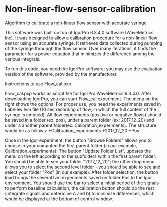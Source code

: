 # Non-linear-flow-sensor-calibration
Algorithm to calibrate a non-linear flow sensor with accurate syringe

This software was built on top of IgorPro 6.3.4.0 software (WaveMetrics Inc).
It was designed to allow a calibration procedure for a non-linear flow sensor using an accurate syringe.
It retrieves data collected during pumping of the syringe throungh the flow sensor.
Over many iterations, it finds the parameter for a power equation that minimizes the difference among the various integrals.

To run this code, you need the IgorPro software; you may use the evaluation version of the software, provided by the manufacturer.



Instructions to use Flow_cal.pxp


Flow_cal.pxp works as script file for IgorPro WaveMetrics 6.3.4.0.
After downloading IgorPro, you can start Flow_cal experiment. The menu on the right shows the options.
For proper use, you need the experiments saved in LabView lvm file (10 sec recording of flow, in which the full content of the syringe is emptied). 
All flow experiments (positive or negative flows) should be saved in a folder (ex. pos), under a parent folder (ex: 2017_12_20) and under a another parent folder(ex: Calibration_experiments). The structure would be as follows:
+Calibration_experiments
     +2017_12_20
         +Pos

Once in the Igor experiment, the button "Browse Folders" allows you to choose in your computed the first parent folder (in our example, Calibration_experiments). The button "Update Folder List", updates the menu on the left according to the subfolders within the first parent folder. You should be able to see your folder "2017_12_20"; the other drop menu allows you to select the second level folder - you should be able to see and select your folder "Pos" (in our example). 
After folder selection, the button load brings the several lvm experiments saved on folder Pos to the Igor environment. You should use the bar to select a initial period of the signals to perform baseline calculation; the calibration button should do the rest (integrate signals and determine A and b) to minimize differences, which would be displayed at the bottom of control window.
